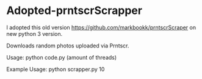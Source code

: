 # Adopted-prntscrScrapper
I adopted this old version https://github.com/markbookk/prntscrScraper on new python 3 version.

Downloads random photos uploaded via Prntscr.

Usage: python code.py (amount of threads)

Example Usage: python scrapper.py 10
